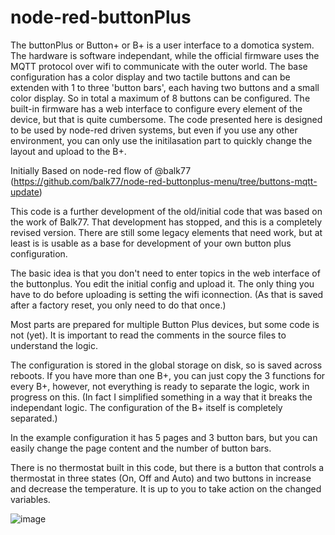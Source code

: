 # node-red-buttonPlus
The buttonPlus or Button+ or B+ is a user interface to a domotica system. The hardware is software independant, while the official firmware uses the MQTT protocol over wifi to communicate with the outer world.
The base configuration has a color display and two tactile buttons and can be extenden with 1 to three 'button bars', each having two buttons and a small color display.
So in total a maximum of 8 buttons can be configured.
The built-in firmware has a web interface to configure every element of the device, but that is quite cumbersome.
The code presented here is designed to be used by node-red driven systems, but even if you use any other environment, you can only use the initilasation part to quickly change the layout and upload to the B+. 

Initially Based on node-red flow of @balk77 (https://github.com/balk77/node-red-buttonplus-menu/tree/buttons-mqtt-update)

This code is a further development of the old/initial code that was based on the work of Balk77. That development has stopped, and this is a completely revised version. There are still some legacy elements that need work, but at least is is usable as a base for development of your own button plus configuration.

The basic idea is that you don't need to enter topics in the web interface of the buttonplus. You edit the initial config and upload it. The only thing you have to do before uploading is setting the wifi iconnection. (As that is saved after a factory reset, you only need to do that once.)

Most parts are prepared for multiple Button Plus devices, but some code is not (yet). 
It is important to read the comments in the source files to understand the logic.

The configuration is stored in the global storage on disk, so is saved across reboots. If you have more than one B+, you can just copy the 3 functions for every B+, however, not everything is ready to separate the logic, work in progress on this. (In fact I simplified something in a way that it breaks the independant logic. The configuration of the B+ itself is completely separated.)

In the example configuration it has 5 pages and 3 button bars, but you can easily change the page content and the number of button bars.

There is no thermostat built in this code, but there is a button that controls a thermostat in three states (On, Off and Auto) and two buttons in increase and decrease the temperature. It is up to you to take action on the changed variables.

![image](https://github.com/user-attachments/assets/e1be9b0d-88f7-4226-98e0-5b42efda567d)
